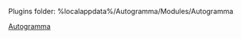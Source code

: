 Plugins folder: %localappdata%/Autogramma/Modules/Autogramma

[Autogramma](https://www.autogramma.com/)